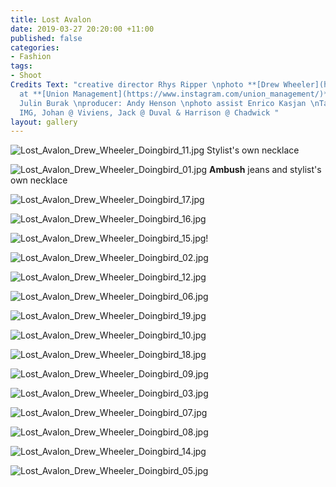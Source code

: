 ```yaml
---
title: Lost Avalon
date: 2019-03-27 20:20:00 +11:00
published: false
categories:
- Fashion
tags:
- Shoot
Credits Text: "creative director Rhys Ripper \nphoto **[Drew Wheeler](https://www.instagram.com/drewbydrewby/)**
  at **[Union Management](https://www.instagram.com/union_management/)**\nstyling
  Julin Burak \nproducer: Andy Henson \nphoto assist Enrico Kasjan \nTalent Nic @
  IMG, Johan @ Viviens, Jack @ Duval & Harrison @ Chadwick "
layout: gallery
---
```


![Lost_Avalon_Drew_Wheeler_Doingbird_11.jpg](/uploads/Lost_Avalon_Drew_Wheeler_Doingbird_11.jpg)
Stylist's own necklace

![Lost_Avalon_Drew_Wheeler_Doingbird_01.jpg](/uploads/Lost_Avalon_Drew_Wheeler_Doingbird_01.jpg)
**Ambush** jeans and stylist's own necklace

![Lost_Avalon_Drew_Wheeler_Doingbird_17.jpg](/uploads/Lost_Avalon_Drew_Wheeler_Doingbird_17.jpg)

![Lost_Avalon_Drew_Wheeler_Doingbird_16.jpg](/uploads/Lost_Avalon_Drew_Wheeler_Doingbird_16.jpg)

![Lost_Avalon_Drew_Wheeler_Doingbird_15.jpg](/uploads/Lost_Avalon_Drew_Wheeler_Doingbird_15.jpg)!

![Lost_Avalon_Drew_Wheeler_Doingbird_02.jpg](/uploads/Lost_Avalon_Drew_Wheeler_Doingbird_02.jpg)

![Lost_Avalon_Drew_Wheeler_Doingbird_12.jpg](/uploads/Lost_Avalon_Drew_Wheeler_Doingbird_12.jpg)

![Lost_Avalon_Drew_Wheeler_Doingbird_06.jpg](/uploads/Lost_Avalon_Drew_Wheeler_Doingbird_06.jpg)

![Lost_Avalon_Drew_Wheeler_Doingbird_19.jpg](/uploads/Lost_Avalon_Drew_Wheeler_Doingbird_19.jpg)

![Lost_Avalon_Drew_Wheeler_Doingbird_10.jpg](/uploads/Lost_Avalon_Drew_Wheeler_Doingbird_10.jpg)

![Lost_Avalon_Drew_Wheeler_Doingbird_18.jpg](/uploads/Lost_Avalon_Drew_Wheeler_Doingbird_18.jpg)

![Lost_Avalon_Drew_Wheeler_Doingbird_09.jpg](/uploads/Lost_Avalon_Drew_Wheeler_Doingbird_09.jpg)

![Lost_Avalon_Drew_Wheeler_Doingbird_03.jpg](/uploads/Lost_Avalon_Drew_Wheeler_Doingbird_03.jpg)

![Lost_Avalon_Drew_Wheeler_Doingbird_07.jpg](/uploads/Lost_Avalon_Drew_Wheeler_Doingbird_07.jpg)

![Lost_Avalon_Drew_Wheeler_Doingbird_08.jpg](/uploads/Lost_Avalon_Drew_Wheeler_Doingbird_08.jpg)

![Lost_Avalon_Drew_Wheeler_Doingbird_14.jpg](/uploads/Lost_Avalon_Drew_Wheeler_Doingbird_14.jpg)

![Lost_Avalon_Drew_Wheeler_Doingbird_05.jpg](/uploads/Lost_Avalon_Drew_Wheeler_Doingbird_05.jpg)